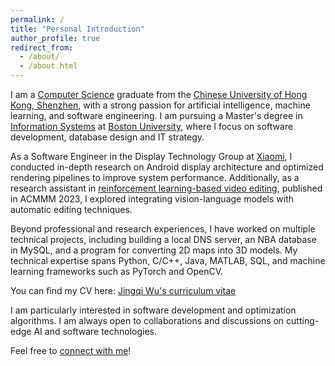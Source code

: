 ```yaml
---
permalink: /
title: "Personal Introduction"
author_profile: true
redirect_from: 
  - /about/
  - /about.html
---
```


I am a [Computer Science](https://sds.cuhk.edu.cn/en/page/363) graduate from the [Chinese University of Hong Kong, Shenzhen](https://sds.cuhk.edu.cn/en), with a strong passion for artificial intelligence, machine learning, and software engineering. I am pursuing a Master's degree in [Information Systems](https://www.bu.edu/met/degrees-certificates/ms-computer-information-systems/) at [Boston University](https://www.bu.edu/), where I focus on software development, database design and IT strategy.

As a Software Engineer in the Display Technology Group at [Xiaomi](https://www.mi.com/us/), I conducted in-depth research on Android display architecture and optimized rendering pipelines to improve system performance. Additionally, as a research assistant in [reinforcement learning-based video editing](https://dl.acm.org/doi/10.1145/3581783.3611878), published in ACMMM 2023, I explored integrating vision-language models with automatic editing techniques.

Beyond professional and research experiences, I have worked on multiple technical projects, including building a local DNS server, an NBA database in MySQL, and a program for converting 2D maps into 3D models. My technical expertise spans Python, C/C++, Java, MATLAB, SQL, and machine learning frameworks such as PyTorch and OpenCV.

You can find my CV here: [Jingqi Wu's curriculum vitae](../assets/curriculum_vitae_of_Jingqi_Wu.pdf)

I am particularly interested in software development and optimization algorithms. I am always open to collaborations and discussions on cutting-edge AI and software technologies.

Feel free to [connect with me](https://www.linkedin.com/in/wujingqi/)!
